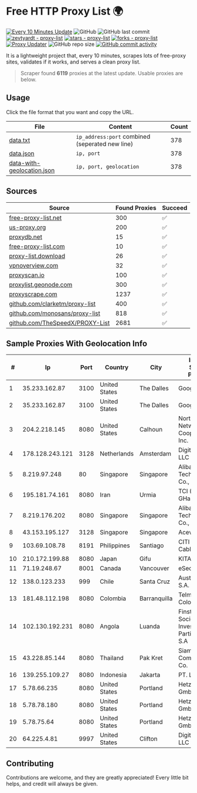 
# Free HTTP Proxy List 🌍

[![Every 10 Minutes Update](https://github.com/mertguvencli/http-proxy-list/actions/workflows/main.yml/badge.svg?branch=main)](https://github.com/mertguvencli/http-proxy-list/actions/workflows/main.yml)
![GitHub](https://img.shields.io/github/license/mertguvencli/http-proxy-list)
![GitHub last commit](https://img.shields.io/github/last-commit/mertguvencli/http-proxy-list)
[![zevtyardt - proxy-list](https://img.shields.io/static/v1?label=zevtyardt&message=proxy-list&color=blue&logo=github)](https://github.com/zevtyardt/proxy-list "Go to GitHub repo")
[![stars - proxy-list](https://img.shields.io/github/stars/zevtyardt/proxy-list?style=social)](https://github.com/zevtyardt/proxy-list)
[![forks - proxy-list](https://img.shields.io/github/forks/zevtyardt/proxy-list?style=social)](https://github.com/zevtyardt/proxy-list)
[![Proxy Updater](https://github.com/zevtyardt/proxy-list/workflows/Proxy%20Updater/badge.svg)](https://github.com/zevtyardt/proxy-list/actions?query=workflow:"Proxy+Updater")
![GitHub repo size](https://img.shields.io/github/repo-size/zevtyardt/proxy-list)
[![GitHub commit activity](https://img.shields.io/github/commit-activity/m/zevtyardt/proxy-list?logo=commits)](https://github.com/zevtyardt/proxy-list/commits/main)

It is a lightweight project that, every 10 minutes, scrapes lots of free-proxy sites, validates if it works, and serves a clean proxy list.

> Scraper found **6119** proxies at the latest update. Usable proxies are below.

## Usage

Click the file format that you want and copy the URL.

|File|Content|Count|
|----|-------|-----|
|[data.txt](https://raw.githubusercontent.com/mertguvencli/http-proxy-list/main/proxy-list/data.txt)|`ip_address:port` combined (seperated new line)|378|
|[data.json](https://raw.githubusercontent.com/mertguvencli/http-proxy-list/main/proxy-list/data.json)|`ip, port`|378|
|[data-with-geolocation.json](https://raw.githubusercontent.com/mertguvencli/http-proxy-list/main/proxy-list/data-with-geolocation.json)|`ip, port, geolocation`|378|

## Sources

|Source|Found Proxies|Succeed|
|------|-------------|-------|
|[free-proxy-list.net](https://free-proxy-list.net)|300|✅|
|[us-proxy.org](https://www.us-proxy.org)|200|✅|
|[proxydb.net](http://proxydb.net)|15|✅|
|[free-proxy-list.com](https://free-proxy-list.com/?page=&port=&type%5B%5D=http&type%5B%5D=https&up_time=0&search=Search)|10|✅|
|[proxy-list.download](https://www.proxy-list.download/HTTP)|26|✅|
|[vpnoverview.com](https://vpnoverview.com/privacy/anonymous-browsing/free-proxy-servers)|32|✅|
|[proxyscan.io](https://www.proxyscan.io)|100|✅|
|[proxylist.geonode.com](https://proxylist.geonode.com/api/proxy-list?limit=300&page=1&sort_by=lastChecked&sort_type=desc&protocols=http,https)|300|✅|
|[proxyscrape.com](https://api.proxyscrape.com/v2/?request=displayproxies&protocol=http&timeout=10000&country=all&ssl=all&anonymity=all)|1237|✅|
|[github.com/clarketm/proxy-list](https://raw.githubusercontent.com/clarketm/proxy-list/master/proxy-list-raw.txt)|400|✅|
|[github.com/monosans/proxy-list](https://raw.githubusercontent.com/monosans/proxy-list/main/proxies/http.txt)|818|✅|
|[github.com/TheSpeedX/PROXY-List](https://raw.githubusercontent.com/TheSpeedX/PROXY-List/master/http.txt)|2681|✅|


## Sample Proxies With Geolocation Info

|#|Ip|Port|Country|City|Internet Service Provider|
|-|--|----|-------|----|-------------------------|
|1|35.233.162.87|3100|United States|The Dalles|Google LLC|
|2|35.233.162.87|3100|United States|The Dalles|Google LLC|
|3|204.2.218.145|8080|United States|Calhoun|North Georgia Network Cooperative, Inc.|
|4|178.128.243.121|3128|Netherlands|Amsterdam|DigitalOcean, LLC|
|5|8.219.97.248|80|Singapore|Singapore|Alibaba (US) Technology Co., Ltd.|
|6|195.181.74.161|8080|Iran|Urmia|TCI (Az. GHarbi)|
|7|8.219.176.202|8080|Singapore|Singapore|Alibaba (US) Technology Co., Ltd.|
|8|43.153.195.127|3128|Singapore|Singapore|Aceville Pte.ltd|
|9|103.69.108.78|8191|Philippines|Santiago|CITI Cableworld Inc.|
|10|210.172.199.88|8080|Japan|Gifu|KITAGATA|
|11|71.19.248.67|8001|Canada|Vancouver|eSecureData|
|12|138.0.123.233|999|Chile|Santa Cruz|Austro Internet S.A.|
|13|181.48.112.198|8080|Colombia|Barranquilla|Telmex Colombia S.A.|
|14|102.130.192.231|8080|Angola|Luanda|Finstar - Sociedade de Investimento e Participacoes S.A|
|15|43.228.85.144|8080|Thailand|Pak Kret|Siamdata Communication Co.|
|16|139.255.109.27|8080|Indonesia|Jakarta|PT. LINKNET|
|17|5.78.66.235|8080|United States|Portland|Hetzner Online GmbH|
|18|5.78.78.180|8080|United States|Portland|Hetzner Online GmbH|
|19|5.78.75.64|8080|United States|Portland|Hetzner Online GmbH|
|20|64.225.4.81|9997|United States|Clifton|DigitalOcean, LLC|



## Contributing

Contributions are welcome, and they are greatly appreciated! Every
little bit helps, and credit will always be given.

